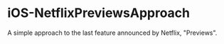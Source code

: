 # iOS-NetflixPreviewsApproach
A simple approach to the last feature announced by Netflix, "Previews".
